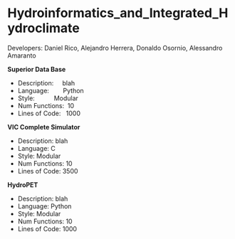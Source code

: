 # Hydroinformatics_and_Integrated_Hydroclimate
Developers: Daniel Rico, Alejandro Herrera, Donaldo Osornio, Alessandro Amaranto


**Superior Data Base**<br/>

* Description:&nbsp;&nbsp;&nbsp;&nbsp;&nbsp;blah<br/>
* Language:&nbsp;&nbsp;&nbsp;&nbsp;&nbsp;&nbsp;&nbsp;&nbsp;Python<br/>
* Style:&nbsp;&nbsp;&nbsp;&nbsp;&nbsp;&nbsp;&nbsp;&nbsp;&nbsp;&nbsp;&nbsp;Modular<br/>
* Num Functions:&nbsp;&nbsp;10<br/>
* Lines of Code:&nbsp;&nbsp;&nbsp;1000<br/>

**VIC Complete Simulator**<br/> 

* Description:   blah<br/>
* Language:      C<br/>
* Style:         Modular<br/>
* Num Functions: 10<br/>
* Lines of Code: 3500<br/>

**HydroPET**<br/>

* Description:   blah<br/>
* Language:      Python<br/>
* Style:         Modular<br/>
* Num Functions: 10<br/>
* Lines of Code: 1000<br/>
